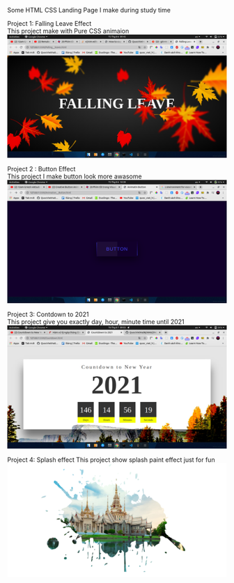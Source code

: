 Some HTML CSS Landing Page I make during study time

Project 1: Falling Leave Effect<br>
This project make with Pure CSS animaion
![](https://github.com/QuocVietHa08/AMAZING/blob/master/Falling%20_leaves/Leaves__img/Falling__leave.png)

Project 2 : Button Effect <br>
This project I make button look more awasome
![](https://github.com/QuocVietHa08/AMAZING/blob/master/Animation__Button/Animation__Button.png)

Project 3: Contdown to 2021<br>
This project give you exactly day, hour, minute time until 2021
![](https://github.com/QuocVietHa08/AMAZING/blob/master/Countdown__2021/CountDownProject.png)

Project 4: Splash effect
This project show splash paint effect just for fun
![](https://github.com/QuocVietHa08/AMAZING/blob/master/Splash/picture.png)
